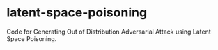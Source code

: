 # latent-space-poisoning
Code for Generating Out of Distribution Adversarial Attack using Latent Space Poisoning.

